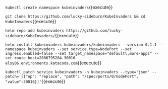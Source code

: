 `kubectl create namespace kubeinvaders`{{execute}}

`git clone https://github.com/lucky-sideburn/KubeInvaders && cd KubeInvaders`{{execute}}

`helm repo add kubeinvaders https://github.com/lucky-sideburn/KubeInvaders/`{{execute}}

`helm install kubeinvaders kubeinvaders/kubeinvaders --version 0.1.1 --namespace kubeinvaders --set service.type=NodePort --set ingress.enabled=false --set target_namespace="default\,more-apps" --set route_host=2886795284-30016-elsy06.environments.katacoda.com`{{execute}}

`kubectl patch service kubeinvaders -n kubeinvaders --type='json' --patch='[{"op": "replace", "path": "/spec/ports/0/nodePort", "value":30016}]'`{{execute}}
